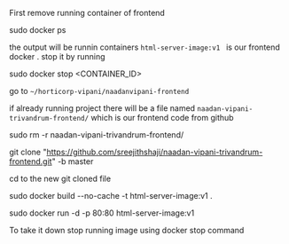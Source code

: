 


First remove running container of frontend 

sudo docker ps 

the output will be runnin containers `html-server-image:v1 ` is our frontend docker . 
stop it by running 

sudo docker stop <CONTAINER_ID>



go to `~/horticorp-vipani/naadanvipani-frontend`

if already running project there will be a file named `naadan-vipani-trivandrum-frontend/` which is our frontend code from github


sudo rm -r naadan-vipani-trivandrum-frontend/

git clone "https://github.com/sreejithshaji/naadan-vipani-trivandrum-frontend.git" -b master


cd to the new git cloned file 

sudo docker build --no-cache -t html-server-image:v1 .

sudo docker run -d -p 80:80 html-server-image:v1

To take it down stop running image using docker stop command 